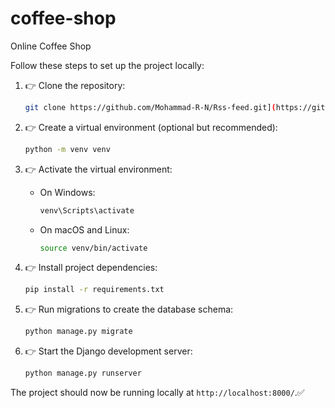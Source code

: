 # coffee-shop
Online Coffee Shop


Follow these steps to set up the project locally:

1. 👉 Clone the repository:

   ```bash
   git clone https://github.com/Mohammad-R-N/Rss-feed.git](https://github.com/Mohammad-R-N/coffee-shop.git
   ```

2. 👉 Create a virtual environment (optional but recommended):

   ```bash
   python -m venv venv
   ```

3. 👉 Activate the virtual environment:

   - On Windows:

     ```bash
     venv\Scripts\activate
     ```

   - On macOS and Linux:

     ```bash
     source venv/bin/activate
     ```

4. 👉 Install project dependencies:

   ```bash
   pip install -r requirements.txt
   ```

5. 👉 Run migrations to create the database schema:

   ```bash
   python manage.py migrate
   ```

6. 👉 Start the Django development server:

   ```bash
   python manage.py runserver
   ```

The project should now be running locally at `http://localhost:8000/`.✅
